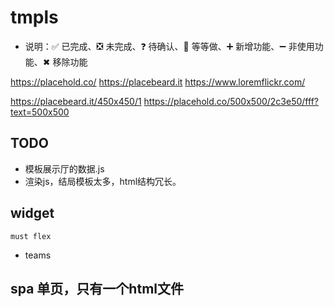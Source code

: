# tmpls

- 说明：✅ 已完成、❎ 未完成、❓ 待确认、🟰 等等做、➕ 新增功能、➖ 非使用功能、✖ 移除功能

https://placehold.co/
https://placebeard.it
https://www.loremflickr.com/

https://placebeard.it/450x450/1
https://placehold.co/500x500/2c3e50/fff?text=500x500



## TODO
- 模板展示厅的数据.js
- 渲染js，结局模板太多，html结构冗长。


## widget 
`must flex`
- teams


## spa 单页，只有一个html文件



<!-- 
first
second
third
fourth
fifth
sixth
seventh
eighth
ninth
tenth
 -->